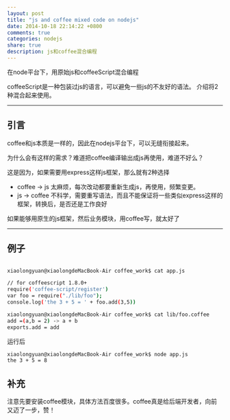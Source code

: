 ```yaml
---
layout: post
title: "js and coffee mixed code on nodejs"
date: 2014-10-18 22:14:22 +0800
comments: true
categories: nodejs
share: true
description: js和coffee混合编程
---
```


在node平台下，用原始js和coffeeScript混合编程

<!--more-->

coffeeScript是一种包装过js的语言，可以避免一些js的不友好的语法。
介绍将2种混合起来使用。

---

## 引言

coffee和js本质是一样的，因此在nodejs平台下，可以无缝衔接起来。

为什么会有这样的需求？难道把coffee编译输出成js再使用，难道不好么？

这是因为，如果需要用express这样js框架，那么就有2种选择

* coffee  -> js        太麻烦，每次改动都要重新生成js，再使用，频繁变更。
* js      -> coffee   不科学，需要重写语法，而且不能保证将一些类似express这样的框架，转换后，是否还是工作良好


 如果能够用原生的js框架，然后业务模块，用coffee写，就太好了

 ---

## 例子

```bash app.js

xiaolongyuan@xiaolongdeMacBook-Air coffee_work$ cat app.js

// for coffeescript 1.8.0+
require('coffee-script/register')
var foo = require("./lib/foo");
console.log('the 3 + 5 = ' + foo.add(3,5))

```

```bash lib/foo.coffee
xiaolongyuan@xiaolongdeMacBook-Air coffee_work$ cat lib/foo.coffee
add =(a,b = 2) -> a + b
exports.add = add
```

运行后

```bash
xiaolongyuan@xiaolongdeMacBook-Air coffee_work$ node app.js
the 3 + 5 = 8
```

## 补充

注意先要安装coffee模块，具体方法百度很多。coffee真是给后端开发者，向前又迈了一步，赞！
